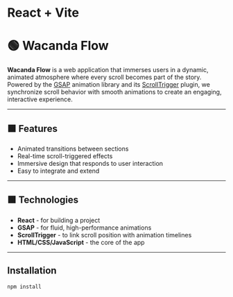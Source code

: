 # React + Vite

# 🟢 Wacanda Flow

**Wacanda Flow** is a web application that immerses users in a dynamic, animated atmosphere where every scroll becomes part of the story. Powered by the [GSAP](https://gsap.com/) animation library and its [ScrollTrigger](https://gsap.com/scrolltrigger/) plugin, we synchronize scroll behavior with smooth animations to create an engaging, interactive experience.

---

## 🟩 Features

- Animated transitions between sections
- Real-time scroll-triggered effects
- Immersive design that responds to user interaction
- Easy to integrate and extend

---

## 🟩 Technologies

- **React** - for building a project
- **GSAP** - for fluid, high-performance animations
- **ScrollTrigger** - to link scroll position with animation timelines
- **HTML/CSS/JavaScript** - the core of the app

---

## Installation

```bash
npm install
```

